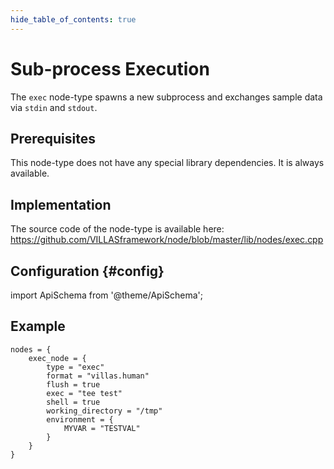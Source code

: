 ```yaml
---
hide_table_of_contents: true
---
```


# Sub-process Execution

The `exec` node-type spawns a new subprocess and exchanges sample data via `stdin` and `stdout`.

## Prerequisites

This node-type does not have any special library dependencies. It is always available.

## Implementation

The source code of the node-type is available here:
https://github.com/VILLASframework/node/blob/master/lib/nodes/exec.cpp

## Configuration {#config}

import ApiSchema from '@theme/ApiSchema';

<ApiSchema id="node" example pointer="#/components/schemas/exec" />

## Example

``` url="external/node/etc/examples/nodes/exec.conf" title="node/etc/examples/nodes/exec.conf"
nodes = {
	exec_node = {
		type = "exec"
		format = "villas.human"
		flush = true
		exec = "tee test"
		shell = true
		working_directory = "/tmp"
		environment = {
			MYVAR = "TESTVAL"
		}
	}
}
```
